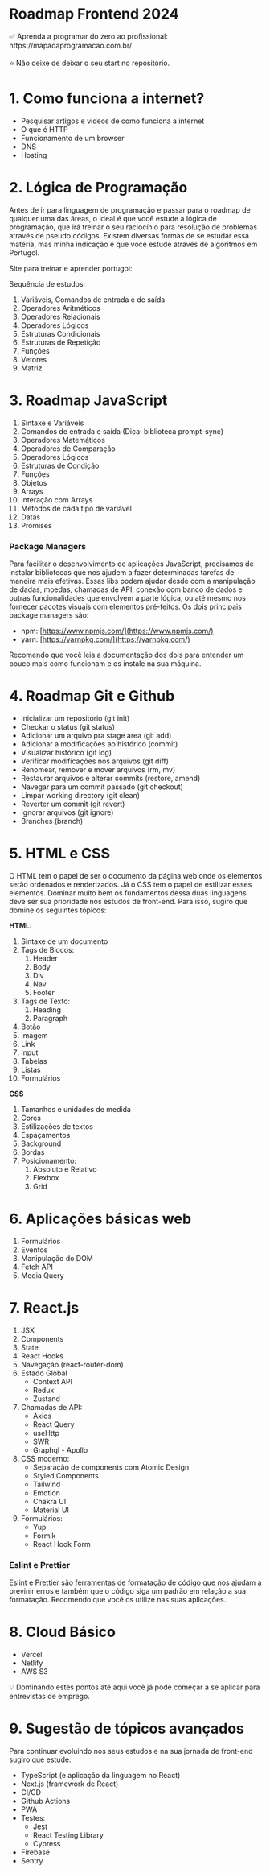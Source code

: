 # Roadmap Frontend 2024

<aside>
✅ Aprenda a programar do zero ao profissional:
https://mapadaprogramacao.com.br/
</aside>
<br/>
<aside>
⭐ Não deixe de deixar o seu start no repositório.
</aside>


# 1. Como funciona a internet?
- Pesquisar artigos e vídeos de como funciona a internet
- O que é HTTP
- Funcionamento de um browser
- DNS
- Hosting

# 2. Lógica de Programação

Antes de ir para linguagem de programação e passar para o roadmap de qualquer uma das áreas, o ideal é que você estude a lógica de programação, que irá treinar o seu raciocínio para resolução de problemas através de pseudo códigos. Existem diversas formas de se estudar essa matéria, mas minha indicação é  que você estude através de algoritmos em Portugol.

Site para treinar e aprender portugol:

[](https://portugol-webstudio.cubos.io/)

Sequência de estudos:

1. Variáveis, Comandos de entrada e de saída
2. Operadores Aritméticos
3. Operadores Relacionais
4. Operadores Lógicos
5. Estruturas Condicionais
6. Estruturas de Repetição
7. Funções
8. Vetores
9. Matriz

# 3. Roadmap JavaScript

1. Sintaxe e Variáveis
2. Comandos de entrada e saída (Dica: biblioteca prompt-sync)
3. Operadores Matemáticos
4. Operadores de Comparação
5. Operadores Lógicos
6. Estruturas de Condição
7. Funções
8. Objetos
9. Arrays
10. Interação com Arrays
11. Métodos de cada tipo de variável
12. Datas
13. Promises

### Package Managers

Para facilitar o desenvolvimento de aplicações JavaScript, precisamos de instalar bibliotecas que nos ajudem a fazer determinadas tarefas de maneira mais efetivas. Essas libs podem ajudar desde com a manipulação de dadas, moedas, chamadas de API, conexão com banco de dados e outras funcionalidades que envolvem a parte lógica, ou até mesmo nos fornecer pacotes visuais com elementos pré-feitos. Os dois principais package managers são:

- npm: [https://www.npmjs.com/](https://www.npmjs.com/)
- yarn: [https://yarnpkg.com/](https://yarnpkg.com/)

Recomendo que você leia a documentação dos dois para entender um pouco mais como funcionam e os instale na sua máquina.

# 4. Roadmap Git e Github

- Inicializar um repositório (git init)
- Checkar o status (git status)
- Adicionar um arquivo pra stage area (git add)
- Adicionar a modificações ao histórico (commit)
- Visualizar histórico (git log)
- Verificar modificações nos arquivos (git diff)
- Renomear, remover e mover arquivos (rm, mv)
- Restaurar arquivos e alterar commits (restore, amend)
- Navegar para um commit passado (git checkout)
- Limpar working directory (git clean)
- Reverter um commit (git revert)
- Ignorar arquivos (git ignore)
- Branches (branch)

# 5. HTML e CSS

O HTML tem o papel de ser o documento da página web onde os elementos serão ordenados e renderizados. Já o CSS tem o papel de estilizar esses elementos. Dominar muito bem os fundamentos dessa duas linguagens deve ser sua prioridade nos estudos de front-end. Para isso, sugiro que domine os seguintes tópicos:

**HTML:**

1. Sintaxe de um documento
2. Tags de Blocos:
    1. Header
    2. Body
    3. Div
    4. Nav
    5. Footer
3. Tags de Texto:
    1. Heading
    2. Paragraph
4. Botão
5. Imagem
6. Link
7. Input
8. Tabelas
9. Listas
10. Formulários

**CSS**

1. Tamanhos e unidades de medida
2. Cores
3. Estilizações de textos
4. Espaçamentos
5. Background
6. Bordas
7. Posicionamento:
    1. Absoluto e Relativo
    2. Flexbox
    3. Grid

# 6. Aplicações básicas web

1. Formulários
2. Eventos
3. Manipulação do DOM
4. Fetch API
5. Media Query


# 7. React.js

1. JSX 
2. Components
3. State
4. React Hooks
5. Navegação (react-router-dom)
6. Estado Global
    - Context API
    - Redux
    - Zustand
7. Chamadas de API:
    - Axios
    - React Query
    - useHttp
    - SWR
    - Graphql - Apollo
8. CSS moderno:
    - Separação de components com Atomic Design
    - Styled Components
    - Tailwind
    - Emotion
    - Chakra UI
    - Material UI
9. Formulários:
    - Yup
    - Formik
    - React Hook Form

### Eslint e Prettier

Eslint e Prettier são ferramentas de formatação de código que nos ajudam a previnir erros e também que o código siga um padrão em relação a sua formatação. Recomendo que você os utilize nas suas aplicações.

# 8. Cloud Básico

- Vercel 
- Netlify
- AWS S3


<aside>
💡 Dominando estes pontos até aqui você já pode começar a se aplicar para entrevistas de emprego.
</aside>

# 9. Sugestão de tópicos avançados

Para continuar evoluindo nos seus estudos e na sua jornada de front-end sugiro que estude:

- TypeScript (e aplicação da linguagem no React)
- Next.js (framework de React)
- CI/CD
- Github Actions
- PWA
- Testes:
    - Jest
    - React Testing Library
    - Cypress
- Firebase
- Sentry
